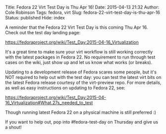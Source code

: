 Title: Fedora 22 Virt Test Day is Thu Apr 16!
Date: 2015-04-13 21:32
Author: Cole Robinson
Tags: fedora, virt
Slug: fedora-22-virt-test-day-is-thu-apr-16
Status: published
Hide: index

A reminder that the Fedora 22 Virt Test Day is this coming Thu Apr 16. Check out the test day landing page:

<https://fedoraproject.org/wiki/Test_Day:2015-04-16_Virtualization>

It's a great time to make sure your virt workflow is still working correctly with the latest packages in Fedora 22. No requirement to run through test cases on the wiki, just show up and let us know what works (or breaks).

Updating to a development release of Fedora scares some people, but it's NOT required to help out with the test day: you can test the latest virt bits on the latest Fedora release courtesy of the virt-preview repo. For more details, as well as easy instructions on updating to Fedora 22, see:

<https://fedoraproject.org/wiki/Test_Day:2015-04-16_Virtualization#What.27s_needed_to_test>

Though running latest Fedora 22 on a physical machine is still preferred :)

If you want to help out, pop into \#fedora-test-day on Thursday and give us a shout!
